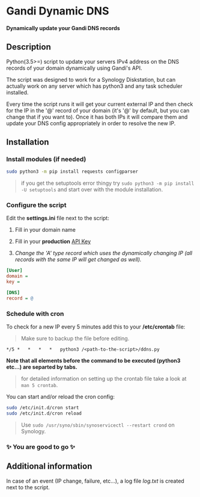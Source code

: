 # Gandi Dynamic DNS
#### Dynamically update your Gandi DNS records

## Description
Python(3.5>=) script to update your servers IPv4 address on the DNS records of your domain dynamically using Gandi's API.

The script was designed to work for a Synology Diskstation, but can actually work on any server which has python3 and any task scheduler installed.

Every time the script runs it will get your current external IP and then check for the IP in the '@' record of your domain (it's '@' by default, but you can change that if you want to). Once it has both IPs it will compare them and update your DNS config appropriately in order to resolve the new IP.

## Installation
### Install modules (if needed)
```bash
sudo python3 -m pip install requests configparser
```
> if you get the setuptools error thingy try `sudo python3 -m pip install -U setuptools` and start over with the module installation.

### Configure the script
Edit the **settings.ini** file next to the script:
1. Fill in your domain name
2. Fill in your **production** [API Key](https://www.gandi.net/admin/apixml/)

3. *Change the 'A' type record which uses the dynamically changing IP (all records with the same IP will get changed as well).*

```ini
[User]
domain =
key =

[DNS]
record = @
```

### Schedule with cron
To check for a new IP every 5 minutes add this to your **/etc/crontab** file:
> Make sure to backup the file before editing.

```text
*/5	*	*	*	*	python3 /<path-to-the-script>/ddns.py
```
**Note that all elements before the command to be executed (python3 etc...) are separted by tabs.**
> for detailed information on setting up the crontab file take a look at `man 5 crontab`.

You can start and/or reload the cron config:
```bash
sudo /etc/init.d/cron start
sudo /etc/init.d/cron reload
```
> Use `sudo /usr/syno/sbin/synoservicectl --restart crond` on Synology.

### :sparkles: You are good to go :sparkles:

## Additional information
In case of an event (IP change, failure, etc...), a log file *log.txt* is created next to the script.
